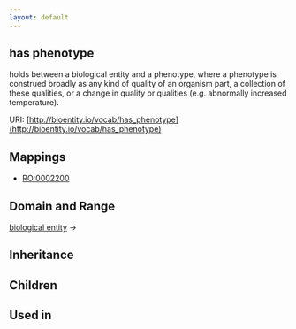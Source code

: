 ```yaml
---
layout: default
---
```


## has phenotype


holds between a biological entity and a phenotype, where a phenotype is construed broadly as any kind of quality of an organism part, a collection of these qualities, or a change in quality or qualities (e.g. abnormally increased temperature). 

URI: [http://bioentity.io/vocab/has_phenotype](http://bioentity.io/vocab/has_phenotype)
## Mappings

 * [RO:0002200](http://purl.obolibrary.org/obo/RO_0002200)

## Domain and Range

[biological entity](BiologicalEntity.html) -> 

## Inheritance


## Children


## Used in

